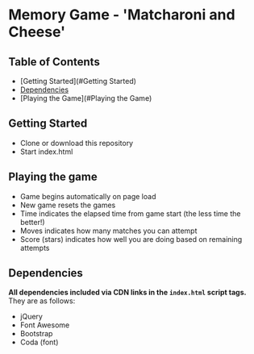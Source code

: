 # Memory Game  - 'Matcharoni and Cheese'

## Table of Contents

* [Getting Started](#Getting Started)
* [Dependencies](#dependencies)
* [Playing the Game](#Playing the Game)

## Getting Started
 - Clone or download this repository
 - Start index.html
 
## Playing the game
 - Game begins automatically on page load
 - New game resets the games
 - Time indicates the elapsed time from game start (the less time the better!)
 - Moves indicates how many matches you can attempt
 - Score (stars) indicates how well you are doing based on remaining attempts

## Dependencies
**All dependencies included via CDN links in the `index.html` script tags.**
They are as follows:
 - jQuery
 - Font Awesome
 - Bootstrap
 - Coda (font)
